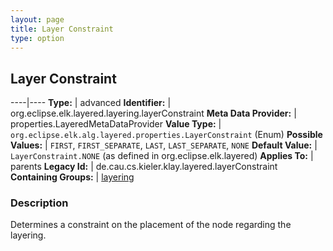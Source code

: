```yaml
---
layout: page
title: Layer Constraint
type: option
---
```

## Layer Constraint

----|----
**Type:** | advanced
**Identifier:** | org.eclipse.elk.layered.layering.layerConstraint
**Meta Data Provider:** | properties.LayeredMetaDataProvider
**Value Type:** | `org.eclipse.elk.alg.layered.properties.LayerConstraint` (Enum)
**Possible Values:** | `FIRST`, `FIRST_SEPARATE`, `LAST`, `LAST_SEPARATE`, `NONE`
**Default Value:** | `LayerConstraint.NONE` (as defined in org.eclipse.elk.layered)
**Applies To:** | parents
**Legacy Id:** | de.cau.cs.kieler.klay.layered.layerConstraint
**Containing Groups:** | [layering](org-eclipse-elk-layered-layering)


### Description
Determines a constraint on the placement of the node regarding the layering.

